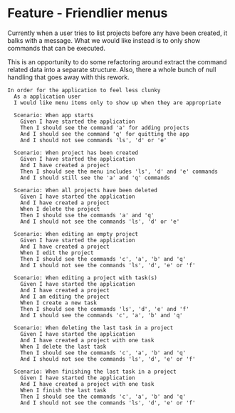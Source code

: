# Feature - Friendlier menus

Currently when a user tries to list projects before any have been
created, it balks with a message. What we would like instead is to only
show commands that can be executed.

This is an opportunity to do some refactoring around extract the command related
data into a separate structure. Also, there a whole bunch of null handling that
goes away with this rework.

~~~gherkin
In order for the application to feel less clunky
  As a application user
  I would like menu items only to show up when they are appropriate

  Scenario: When app starts
    Given I have started the application
    Then I should see the command 'a' for adding projects
    And I should see the command 'q' for quitting the app
    And I should not see commands 'ls', 'd' or 'e'

  Scenario: When project has been created
    Given I have started the application
    And I have created a project
    Then I should see the menu includes 'ls', 'd' and 'e' commands
    And I should still see the 'a' and 'q' commands

  Scenario: When all projects have been deleted
    Given I have started the application
    And I have created a project
    When I delete the project
    Then I should sse the commands 'a' and 'q'
    And I should not see the commands 'ls', 'd' or 'e'

  Scenario: When editing an empty project
    Given I have started the application
    And I have created a project
    When I edit the project
    Then I should see the commands 'c', 'a', 'b' and 'q'
    And I should not see the commands 'ls', 'd', 'e' or 'f'

  Scenario: When editing a project with task(s)
    Given I have started the application
    And I have created a project
    And I am editing the project
    When I create a new task
    Then I should see the commands 'ls', 'd', 'e' and 'f'
    And I should see the commands 'c', 'a', 'b' and 'q'

  Scenario: When deleting the last task in a project
    Given I have started the application
    And I have created a project with one task
    When I delete the last task
    Then I should see the commands 'c', 'a', 'b' and 'q'
    And I should not see the commands 'ls', 'd', 'e' or 'f'

  Scenario: When finishing the last task in a project
    Given I have started the application
    And I have created a project with one task
    When I finish the last task
    Then I should see the commands 'c', 'a', 'b' and 'q'
    And I should not see the commands 'ls', 'd', 'e' or 'f'
~~~
